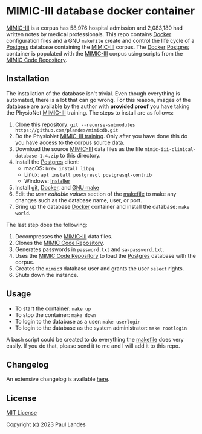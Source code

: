 # MIMIC-III database docker container

[MIMIC-III] is a corpus has 58,976 hospital admission and 2,083,180 had written
notes by medical professionals.  This repo contains [Docker] configuration
files and a GNU `makefile` create and control the life cycle of a [Postgres]
database containing the [MIMIC-III] corpus.  The [Docker] [Postgres] container
is populated with the [MIMIC-III] corpus using scripts from the [MIMIC Code
Repository].


## Installation

The installation of the database isn't trivial.  Even though everything is
automated, there is a lot that can go wrong.  For this reason, images of the
database are available by the author with **provided proof** you have taking the
PhysioNet [MIMIC-III] training.  The steps to install are as follows:

1. Clone this repository: `git --recurse-submodules
   https://github.com/plandes/mimicdb.git`
1. Do the PhysioNet [MIMIC-III training].  Only after you have done this do you
   have access to the corpus source data.
1. Download the source [MIMIC-III] data files as the file
   `mimic-iii-clinical-database-1.4.zip` to this directory.
1. Install the [Postgres] client:
   * macOS: `brew install libpq`
   * Linux: `apt install postgresql postgresql-contrib`
   * Windows: [Installer](https://www.postgresql.org/download/windows)
1. Install [git], [Docker], and [GNU make]
1. Edit the *user editable values* section of the [makefile] to
   make any changes such as the database name, user, or port.
1. Bring up the database [Docker] container and install the database: `make
   world`.
   
The last step does the following:
1. Decompresses the [MIMIC-III] data files.
1. Clones the [MIMIC Code Repository].
1. Generates passwords in `password.txt` and `sa-password.txt`.
1. Uses the [MIMIC Code Repository] to load the [Postgres] database with the
   corpus.
1. Creates the `mimic3` database user and grants the user `select` rights.
1. Shuts down the instance.


## Usage

* To start the container: `make up`
* To stop the container: `make down`
* To login to the database as a user: `make userlogin`
* To login to the database as the system administrator: `make rootlogin`

A bash script could be created to do everything the [makefile] does very
easily.  If you do that, please send it to me and I will add it to this repo.


## Changelog

An extensive changelog is available [here](CHANGELOG.md).


## License

[MIT License](LICENSE.md)

Copyright (c) 2023 Paul Landes


<!-- links -->
[Docker]: https://www.docker.com
[git]: https://git-scm.com
[GNU make]: https://www.gnu.org/software/make/
[Postgres]: https://www.postgresql.org
[MIMIC-III]: https://mimic.mit.edu/docs/iii/
[MIMIC-III training]: https://mimic.mit.edu/docs/gettingstarted/
[MIMIC Code Repository]: https://github.com/MIT-LCP/mimic-code.git
[makefile]: ./makefile
